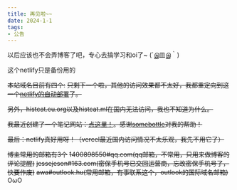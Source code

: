 ```yaml
---
title: 再见啦~~
date: 2024-1-1
tags:
- 公告
---
```

以后应该也不会弄博客了吧，专心去搞学习和oi了~ (´இ皿இ｀)

这个netlify只是备份用的

~~本站域名目前有四个:~~
~~只剩下一个啦，其他的访问效果都不太好，我都重定向到这一个[netlify的自动部署](https://histcat.netlify.app/)了。~~

~~另外，histcat.eu.org以及histcat.ml在国内无法访问，我也不知道为什么。~~

~~我最近创建了一个笔记网站：[点这里！](https://histnote.netlify.app/)。感谢[somebottle](https://www.github.com/somebottle/-o-)对我的帮助！~~

~~最后：netlify真好用呀！（vercel最近国内访问情况不太乐观，我先不用它了）~~

~~博主常用的邮箱有3个~~
~~1400898550#qq.com(qq邮箱，不常用，只用来做博客的评论提醒)~~
~~jessejeson#163.com(密保手机号已交回运营商，忘改密保手机号了，快要作废)~~
~~awa#outlook.hu(常用邮箱，有事联系这个，outlook的国际域名邮箱)~~
OωO

